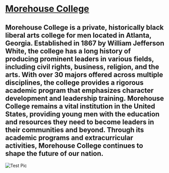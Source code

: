 # [Morehouse College](https://morehouse.edu/about/)
## Morehouse College is a private, historically black liberal arts college for men located in Atlanta, Georgia. Established in 1867 by William Jefferson White, the college has a long history of producing prominent leaders in various fields, including civil rights, business, religion, and the arts. With over 30 majors offered across multiple disciplines, the college provides a rigorous academic program that emphasizes character development and leadership training. Morehouse College remains a vital institution in the United States, providing young men with the education and resources they need to become leaders in their communities and beyond. Through its academic programs and extracurricular activities, Morehouse College continues to shape the future of our nation.
![Test Pic](https://th.bing.com/th/id/OIP.AcZVLHA4MZA62kD6_JMIIAHaFj?w=244&h=183&c=7&r=0&o=5&pid=1.7)
